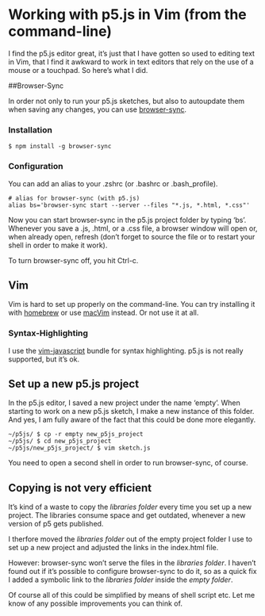 # Working with p5.js in Vim (from the command-line)

I find the p5.js editor great, it’s just that I have gotten so used to editing text in Vim, that I find it awkward to work in text editors that rely on the use of a mouse or a touchpad. So here’s what I did.

##Browser-Sync

In order not only to run your p5.js sketches, but also to autoupdate them when saving any changes, you can use [browser-sync](https://browsersync.io/).

### Installation

```
$ npm install -g browser-sync
```

### Configuration

You can add an alias to your .zshrc (or .bashrc or .bash_profile).

``` 
# alias for browser-sync (with p5.js)
alias bs='browser-sync start --server --files "*.js, *.html, *.css"'
``` 

Now you can start browser-sync in the p5.js project folder by typing ‘bs’. Whenever you save a .js, .html, or a .css file, a browser window will open or, when already open, refresh (don’t forget to source the file or to restart your shell in order to make it work).

To turn browser-sync off, you hit Ctrl-c.

## Vim

Vim is hard to set up properly on the command-line. You can try installing it with [homebrew](http://brew.sh) or use [macVim](http://macvim-dev.github.io/macvim/) instead. Or not use it at all.

### Syntax-Highlighting

I use the [vim-javascript](https://github.com/pangloss/vim-javascript) bundle for syntax highlighting. p5.js is not really supported, but it’s ok.

## Set up a new p5.js project

In the p5.js editor, I saved a new project under the name ‘empty’. When starting to work on a new p5.js sketch, I make a new instance of this folder. And yes, I am fully aware of the fact that this could be done more elegantly.

```
~/p5js/ $ cp -r empty new_p5js_project
~/p5js/ $ cd new_p5js_project
~/p5js/new_p5js_project/ $ vim sketch.js
```

You need to open a second shell in order to run browser-sync, of course.

## Copying is not very efficient

It’s kind of a waste to copy the *libraries folder* every time you set up a new project. The libraries consume space and get outdated, whenever a new version of p5 gets published.

I therfore moved the *libraries folder* out of the empty project folder I use to set up a new project and adjusted the links in the index.html file.

However: browser-sync won’t serve the files in the *libraries folder*. I haven’t found out if it’s possible to configure browser-sync to do it, so as a quick fix I added a symbolic link to the *libraries folder* inside the *empty folder*.

Of course all of this could be simplified by means of shell script etc. Let me know of any possible improvements you can think of.
